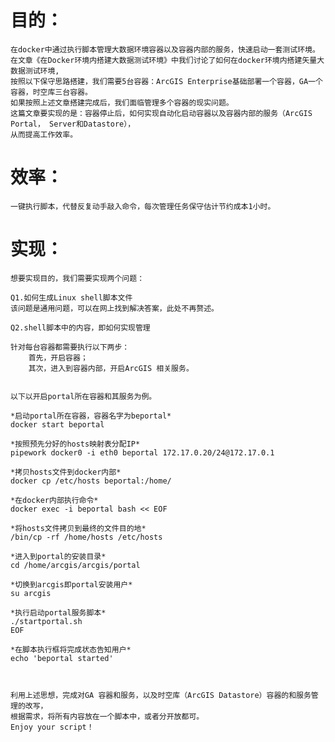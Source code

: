 # 目的： #
	在docker中通过执行脚本管理大数据环境容器以及容器内部的服务，快速启动一套测试环境。
	在文章《在Docker环境内搭建大数据测试环境》中我们讨论了如何在docker环境内搭建矢量大数据测试环境,
	按照以下保守思路搭建，我们需要5台容器：ArcGIS Enterprise基础部署一个容器，GA一个容器，时空库三台容器。
	如果按照上述文章搭建完成后，我们面临管理多个容器的现实问题。
	这篇文章要实现的是：容器停止后，如何实现自动化启动容器以及容器内部的服务（ArcGIS Portal， Server和Datastore），
	从而提高工作效率。



# 效率：  #


	一键执行脚本，代替反复动手敲入命令，每次管理任务保守估计节约成本1小时。

# 实现： #
	想要实现目的，我们需要实现两个问题：

	Q1.如何生成Linux shell脚本文件
	该问题是通用问题，可以在网上找到解决答案，此处不再赘述。

	Q2.shell脚本中的内容，即如何实现管理

	针对每台容器都需要执行以下两步：
		首先，开启容器；
		其次，进入到容器内部，开启ArcGIS 相关服务。


	以下以开启portal所在容器和其服务为例。
	
	*启动portal所在容器，容器名字为beportal*
	docker start beportal

	*按照预先分好的hosts映射表分配IP*
	pipework docker0 -i eth0 beportal 172.17.0.20/24@172.17.0.1

	*拷贝hosts文件到docker内部*
	docker cp /etc/hosts beportal:/home/

	*在docker内部执行命令*
	docker exec -i beportal bash << EOF

	*将hosts文件拷贝到最终的文件目的地*
	/bin/cp -rf /home/hosts /etc/hosts
	
	*进入到portal的安装目录*
	cd /home/arcgis/arcgis/portal

	*切换到arcgis即portal安装用户*
	su arcgis

	*执行启动portal服务脚本*
	./startportal.sh
	EOF

	*在脚本执行框将完成状态告知用户*
	echo 'beportal started'



	利用上述思想，完成对GA 容器和服务，以及时空库（ArcGIS Datastore）容器的和服务管理的改写，
	根据需求，将所有内容放在一个脚本中，或者分开放都可。
	Enjoy your script！
